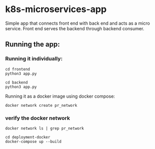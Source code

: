 # k8s-microservices-app

Simple app that connects front end with back end and acts as a micro service.
Front end serves the backend through backend consumer.

## Running the app:

### Running it individually:

```
cd frontend
python3 app.py

cd backend
python3 app.py
```

Running it as a docker image using docker compose:

```
docker network create pr_network
```
### verify the docker network
```
docker network ls | grep pr_network
```
```
cd deployment-docker
docker-compose up --build
```

